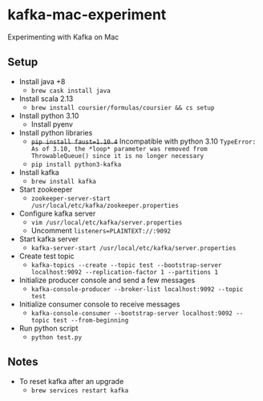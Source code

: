# kafka-mac-experiment

Experimenting with Kafka on Mac

## Setup

- Install java +8
	- `brew cask install java`
- Install scala 2.13
	- `brew install coursier/formulas/coursier && cs setup`
- Install python 3.10
	- Install pyenv
- Install python libraries
	- ~~`pip install faust=1.10.4`~~ Incompatible with python 3.10 `TypeError: As of 3.10, the *loop* parameter was removed from ThrowableQueue() since it is no longer necessary`
    - `pip install python3-kafka`
- Install kafka
	- `brew install kafka`
- Start zookeeper
	- `zookeeper-server-start /usr/local/etc/kafka/zookeeper.properties`
- Configure kafka server
	- `vim /usr/local/etc/kafka/server.properties`
	- Uncomment `listeners=PLAINTEXT://:9092`
- Start kafka server
	- `kafka-server-start /usr/local/etc/kafka/server.properties`
- Create test topic
	- `kafka-topics --create --topic test --bootstrap-server localhost:9092 --replication-factor 1 --partitions 1`
- Initialize producer console and send a few messages
	- `kafka-console-producer --broker-list localhost:9092 --topic test`
- Initialize consumer console to receive messages
	- `kafka-console-consumer --bootstrap-server localhost:9092 --topic test --from-beginning`
- Run python script
    - `python test.py`

## Notes
- To reset kafka after an upgrade
	- `brew services restart kafka`

